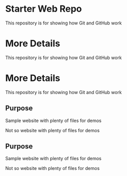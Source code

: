 # Starter Web Repo

This repository is for showing how Git and GitHub work

# More Details

This repository is for showing how Git and GitHub work

# More Details

This repository is for showing how Git and GitHub work

## Purpose

Sample website with plenty of files for demos

Not so website with plenty of files for demos

## Purpose

Sample website with plenty of files for demos

Not so website with plenty of files for demos